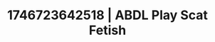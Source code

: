 ---
categories:
- AI-generated
- Elegant fetish
- Morning seduction
- Consent-based play
- Wet skin
- ASMR
- POV erotica
- Cosplay
image: /assets/images/1746723642518.webp
layout: post
seo:
  description: Featured content with artistic Scat Fetish, ABDL Play. HD images available.
  keywords: Scat Fetish, ABDL Play
  og_image: /assets/images/1746723642518.webp
  schema_type: VisualArtwork
tags:
- ABDL Play
- '#1746723642518'
- Scat Fetish
title: 1746723642518 | ABDL Play Scat Fetish
---